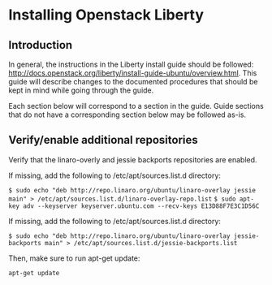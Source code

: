 # Installing Openstack Liberty

## Introduction

In general, the instructions in the Liberty install guide should be followed: http://docs.openstack.org/liberty/install-guide-ubuntu/overview.html.  This guide will describe changes to the documented procedures that should be kept in mind while going through the guide.

Each section below will correspond to a section in the guide.  Guide sections that do not have a corresponding section below may be followed as-is.

## Verify/enable additional repositories

Verify that the linaro-overly and jessie backports repositories are enabled.

If missing, add the following to /etc/apt/sources.list.d directory:

`$ sudo echo "deb http://repo.linaro.org/ubuntu/linaro-overlay jessie main" > /etc/apt/sources.list.d/linaro-overlay-repo.list`
`$ sudo apt-key adv --keyserver keyserver.ubuntu.com --recv-keys E13D88F7E3C1D56C`

If missing, add the following to /etc/apt/sources.list.d directory:

`$ sudo echo "deb http://repo.linaro.org/ubuntu/linaro-overlay jessie-backports main" > /etc/apt/sources.list.d/jessie-backports.list`

Then, make sure to run apt-get update:

`apt-get update`



